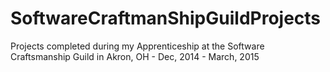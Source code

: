 # SoftwareCraftmanShipGuildProjects
Projects completed during my Apprenticeship at the Software Craftsmanship Guild in Akron, OH - Dec, 2014 - March, 2015
